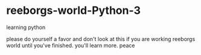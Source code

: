 # reeborgs-world-Python-3
learning python

please do yourself a favor and don't look at this if you are working reeborgs world until you've finished. you'll learn more.
peace
